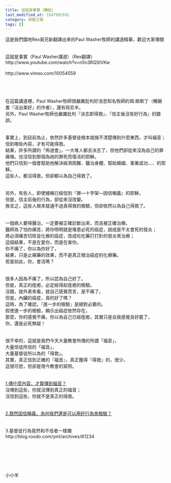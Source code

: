 ```yaml
---
title: 這就是事實（轉貼）
last_modified_at: 1547992592
category: 成聖之路
tags: []
---
```


<p>這是我們園地Rex弟兄新翻譯出來的Paul Washer牧師的講道精華，歡迎大家傳閱<!--more--><br/><br/><br/>這就是事實（Paul Washer講道）（Rex翻譯）<br/>http://www.youtube.com/watch?v=n5n3RQSIVKw<br/><br/>                                                                                                       http://www.vimeo.com/10054559<br/> <br/><br/><br/><br/>在這篇講道裡，Paul Washer牧師很嚴厲批判好消息知名牧師約珥‧歐斯丁（暢銷書『活出美好』的作者），還有班尼辛。<br/>另外，Paul Washer牧師也嚴厲批判『決志即得救』、『信主後沒有好行為』的錯誤。<br/><br/><br/>事實上，到目前為止，依然許多基督徒根本就搞不清楚傳到什麼東西，才叫福音；信到哪些內容，才有可能得救。<br/>結果，許多所謂的「佈道會」，一大堆人都去決志了，但他們卻從來沒為自己的罪痛悔，也沒信到那個為祂的罪死而復活的耶穌。<br/>他們只信到一個會幫助他解決經濟困難、醫治身體、幫助婚姻、事業成功、、、的耶穌。<br/>這些人，都沒得救，但卻都以為自己得救了。<br/><br/><br/>另外，有些人，即使據稱已經信到『罪—十字架—因信稱義』的耶穌，<br/>但是，信主前後的行為，卻從來沒改變。<br/>換言之，這些人根本就通不過真得救的檢驗，但卻依然以為自己得救了。<br/><br/><br/>一個病人要得醫治，一定要被正確診斷出來，而且被正確治療。<br/>醫師為了怕你痛苦，將你明明就是罹患必死的癌症，說成是不太會死的發炎；<br/>將必須痛苦切除並化療的癌症，改成吃吃藥打打針的發炎來治療；<br/>這個結果，不是在愛你，而是在害你。<br/>你不痛了，你以為你好了，<br/>結果，只是止痛藥的效果，而不是真正根治癌症的化療藥。<br/>若是如此，你，會活嗎？<br/><br/><br/>很多人因為不痛了，所以認為自己好了。<br/>但是，真正的痊癒，必定經得起痊癒的檢驗。<br/>沒錯，就外表來看，就自己感覺而言，是不痛了。<br/>但是，內臟的癌症，真的好了嗎？<br/>這時，為了確認，『進一步的檢驗』是絕對必要的。<br/>假使進一步的檢驗，顯示出癌症依然存在，<br/>那麼，你的感覺不痛，你以為自己已經痊癒，其實只是自我感覺良好罷了，<br/>你，還是必死無疑！<br/><br/><br/>很不幸的，這就是我們今天大量教會所傳的所謂「福音」，<br/>大量信徒所信的「福音」，<br/>大量基督徒所以為的「得救」。<br/>其實，真正信到正確的『福音』，真正獲得『得救』的，很少。<br/>這很可悲，但卻是現今教會的寫照。<br/><br/><br/><a href="/posts/269193656">1.傳什麼內容，才算傳到福音？</a><br/>沒傳到這些，你就沒傳到真正的福音；<br/>沒信到這些，你就不是真正的得救。<br/><br/><br/><a href="/posts/269193804">2.既然因信稱義，為何我們還是可以用好行為來檢驗？</a><br/><br/><br/>3.基督徒行為竟然和不信者一樣爛<br/> http://blog.roodo.com/yml/archives/61234<br/><br/><br/><br/><br/><br/><br/>小小羊<br/><br/><br/><br/></p>